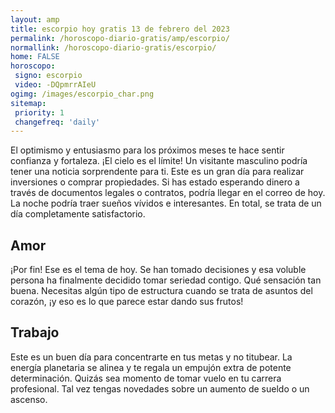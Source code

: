 ```yaml
---
layout: amp
title: escorpio hoy gratis 13 de febrero del 2023 
permalink: /horoscopo-diario-gratis/amp/escorpio/
normallink: /horoscopo-diario-gratis/escorpio/
home: FALSE
horoscopo:
 signo: escorpio
 video: -DQpmrrAIeU
ogimg: /images/escorpio_char.png
sitemap:
 priority: 1
 changefreq: 'daily'
---
```



El optimismo y entusiasmo para los próximos meses te hace sentir confianza y fortaleza. ¡El cielo es el límite! Un visitante masculino podría tener una noticia sorprendente para ti. Este es un gran día para realizar inversiones o comprar propiedades. Si has estado esperando dinero a través de documentos legales o contratos, podría llegar en el correo de hoy. La noche podría traer sueños vívidos e interesantes. En total, se trata de un día completamente satisfactorio.

## Amor

¡Por fin! Ese es el tema de hoy. Se han tomado decisiones y esa voluble persona ha finalmente decidido tomar seriedad contigo. Qué sensación tan buena. Necesitas algún tipo de estructura cuando se trata de asuntos del corazón, ¡y eso es lo que parece estar dando sus frutos!

## Trabajo

Este es un buen día para concentrarte en tus metas y no titubear. La energía planetaria se alinea y te regala un empujón extra de potente determinación. Quizás sea momento de tomar vuelo en tu carrera profesional. Tal vez tengas novedades sobre un aumento de sueldo o un ascenso.